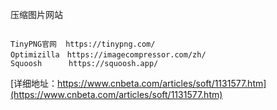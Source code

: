 
压缩图片网站
```

TinyPNG官网  https://tinypng.com/
Optimizilla　https://imagecompressor.com/zh/
Squoosh      https://squoosh.app/

```
[详细地址：https://www.cnbeta.com/articles/soft/1131577.htm](https://www.cnbeta.com/articles/soft/1131577.htm)